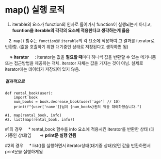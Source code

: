 # map() 실행 로직

1. iterable의 요소가 function의 인자로 들어가서 function이 실행되는게 아니고,
   **fucntion을 iterable의 각각의 요소에 적용한다고 생각하는게 옳음**

   2. `map()` 함수는 `function`을 `iterable`의 각 요소에 적용하여 그 결과를 iterator로 반환함. (값을 호출하기 위한 대기중인 상태로 저장된다고 생각하면 됨)



    ※ **iterator** 
    : iterator는 값을 **필요할 때**마다 하나씩 값을 반환할 수 있는 메커니즘 또는 접근방법을 제공하는 객체. iterator 자체는 값을 가지는 것이 아님. 실제로 iterator에는 데이터가 저장되어 있지 않음.



##### 결과적으로

```
def rental_book(user):
    import book
    num_books = book.decrease_book(user['age'] // 10)
    print(f"{user['name']}님이 {num_books}권의 책을 대여하였습니다.")

#1. map(rental_book, info)
#2. list(map(rental_book, info))
```

#1의 경우
     * rental_book 함수를 info 요소에 적용시킨 iterator를 반환한 상태 (대기중인 상태)임
       → **print문 실행 안됨**

#2의 경우
     * list()를 실행하면서 iterator상태(대기중 상태)였던 값을 반환하면서 print문을 실행하게됨
